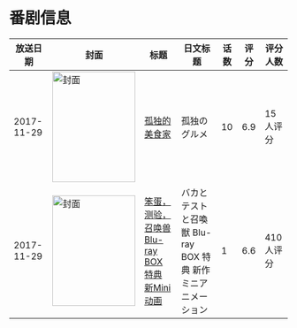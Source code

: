 # 番剧信息

|放送日期|封面|标题|日文标题|话数|评分|评分人数|
|---|---|---|---|---|---|---|
|2017-11-29|<img src="//lain.bgm.tv/pic/cover/c/dd/69/216228_gx9oK.jpg" alt="封面" style="width:150px;height:200px;object-fit:cover;">|[孤独的美食家](https://bangumi.tv/subject/216228)|孤独のグルメ|10|6.9|15人评分|
|2017-11-29|<img src="//lain.bgm.tv/pic/cover/c/b9/be/220885_fhhif.jpg" alt="封面" style="width:150px;height:200px;object-fit:cover;">|[笨蛋，测验，召唤兽 Blu-ray BOX 特典 新Mini动画](https://bangumi.tv/subject/220885)|バカとテストと召喚獣 Blu-ray BOX 特典 新作ミニアニメーション|1|6.6|410人评分|
